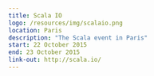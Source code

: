 ```yaml
---
title: Scala IO
logo: /resources/img/scalaio.png
location: Paris
description: "The Scala event in Paris"
start: 22 October 2015
end: 23 October 2015
link-out: http://scala.io/
---
```

